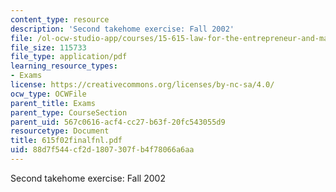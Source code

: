 ```yaml
---
content_type: resource
description: 'Second takehome exercise: Fall 2002'
file: /ol-ocw-studio-app/courses/15-615-law-for-the-entrepreneur-and-manager-spring-2003/88d7f544cf2d1807307fb4f78066a6aa_615f02finalfnl.pdf
file_size: 115733
file_type: application/pdf
learning_resource_types:
- Exams
license: https://creativecommons.org/licenses/by-nc-sa/4.0/
ocw_type: OCWFile
parent_title: Exams
parent_type: CourseSection
parent_uid: 567c0616-acf4-cc27-b63f-20fc543055d9
resourcetype: Document
title: 615f02finalfnl.pdf
uid: 88d7f544-cf2d-1807-307f-b4f78066a6aa
---
```

Second takehome exercise: Fall 2002
